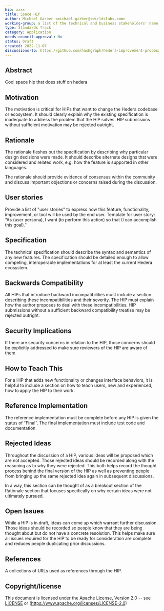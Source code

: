 ```yaml
---
hip: xxxx
title: Space HIP
author: Michael Garber <michael.garber@swirldslabs.com>
working-group: a list of the technical and business stakeholders' name(s) and/or username(s), or name(s) and email(s).
type: Standards Track
category: Application
needs-council-approval: No
status: Draft
created: 2022-11-07
discussions-to: https://github.com/hashgraph/hedera-improvement-proposal/discussions/408
---
```


## Abstract

Cool space hip that does stuff on hedera

## Motivation

The motivation is critical for HIPs that want to change the Hedera codebase or ecosystem. It should clearly explain why the existing specification is inadequate to address the problem that the HIP solves. HIP submissions without sufficient motivation may be rejected outright.

## Rationale

The rationale fleshes out the specification by describing why particular design decisions were made. It should describe alternate designs that were considered and related work, e.g. how the feature is supported in other languages.

The rationale should provide evidence of consensus within the community and discuss important objections or concerns raised during the discussion.

## User stories

Provide a list of "user stories" to express how this feature, functionality, improvement, or tool will be used by the end user. Template for user story: “As (user persona), I want (to perform this action) so that (I can accomplish this goal).”
  
## Specification

The technical specification should describe the syntax and semantics of any new features. The specification should be detailed enough to allow competing, interoperable implementations for at least the current Hedera ecosystem.

## Backwards Compatibility

All HIPs that introduce backward incompatibilities must include a section describing these incompatibilities and their severity. The HIP must explain how the author proposes to deal with these incompatibilities. HIP submissions without a sufficient backward compatibility treatise may be rejected outright.

## Security Implications

If there are security concerns in relation to the HIP, those concerns should be explicitly addressed to make sure reviewers of the HIP are aware of them.

## How to Teach This

For a HIP that adds new functionality or changes interface behaviors, it is helpful to include a section on how to teach users, new and experienced, how to apply the HIP to their work.

## Reference Implementation

The reference implementation must be complete before any HIP is given the status of “Final”. The final implementation must include test code and documentation.

## Rejected Ideas

Throughout the discussion of a HIP, various ideas will be proposed which are not accepted. Those rejected ideas should be recorded along with the reasoning as to why they were rejected. This both helps record the thought process behind the final version of the HIP as well as preventing people from bringing up the same rejected idea again in subsequent discussions.

In a way, this section can be thought of as a breakout section of the Rationale section that focuses specifically on why certain ideas were not ultimately pursued.

## Open Issues

While a HIP is in draft, ideas can come up which warrant further discussion. Those ideas should be recorded so people know that they are being thought about but do not have a concrete resolution. This helps make sure all issues required for the HIP to be ready for consideration are complete and reduces people duplicating prior discussions.

## References

A collections of URLs used as references through the HIP.

## Copyright/license

This document is licensed under the Apache License, Version 2.0 -- see [LICENSE](../LICENSE) or (https://www.apache.org/licenses/LICENSE-2.0)
